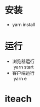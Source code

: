 # 安装<br>
- yarn install<br>
# 运行<br>
- 浏览器运行<br>
  yarn start<br>
- 客户端运行<br>
  yarn e<br>
# iteach
